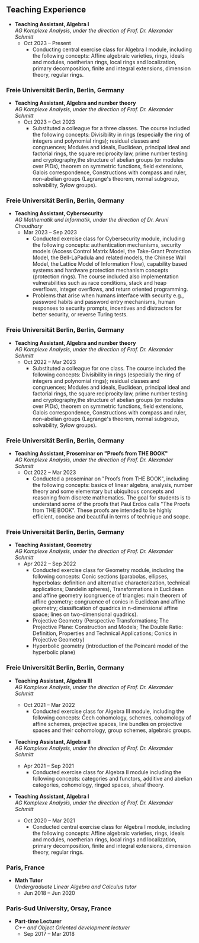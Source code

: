 ## Teaching Experience

- **Teaching Assistant, Algebra I**  
  *AG Komplexe Analysis, under the direction of Prof. Dr. Alexander Schmitt*  
  - Oct 2023 – Present
    - Conducting central exercise class for Algebra I module, including the following concepts: Affine algebraic varieties, rings, ideals and modules, noetherian rings, local rings and localization, primary decomposition, finite and integral extensions, dimension theory, regular rings.
   
### Freie Universität Berlin, Berlin, Germany
- **Teaching Assistant, Algebra and number theory**  
  *AG Komplexe Analysis, under the direction of Prof. Dr. Alexander Schmitt*  
  - Oct 2023 – Oct 2023
    - Substituted a colleague for a three classes. The course included the following concepts: Divisibility in rings (especially the ring of integers and polynomial rings); residual classes and congruences; Modules and ideals, Euclidean, principal ideal and factorial rings, the square reciprocity law, prime number testing and cryptography,the structure of abelian groups (or modules over PIDs), theorem on symmetric functions, field extensions, Galois correspondence, Constructions with compass and ruler, non-abelian groups (Lagrange's theorem, normal subgroup, solvability, Sylow groups).

### Freie Universität Berlin, Berlin, Germany
- **Teaching Assistant, Cybersecurity**  
  *AG Mathematik und Informatik, under the direction of Dr. Aruni Choudhary*  
  - Mar 2023 – Sep 2023
     - Conducted exercise class for Cybersecurity module, including the following concepts: authentication mechanisms, security models (Access Control Matrix Model, the Take-Grant Protection Model, the Bell-LaPadula and related models, the Chinese Wall Model, the Lattice Model of Information Flow), capability based systems and hardware protection mechanism concepts (protection rings). The course included also  implementation vulnerabilities such as race conditions, stack and heap overflows, integer overflows, and return oriented programming.
     - Problems that arise when humans interface with security e.g., password habits and password entry mechanisms, human responses to security prompts, incentives and distractors for better security, or reverse Turing tests.

### Freie Universität Berlin, Berlin, Germany
- **Teaching Assistant, Algebra and number theory**  
  *AG Komplexe Analysis, under the direction of Prof. Dr. Alexander Schmitt*  
  - Oct 2022 – Mar 2023
    - Substituted a colleague for one class. The course included the following concepts: Divisibility in rings (especially the ring of integers and polynomial rings); residual classes and congruences; Modules and ideals, Euclidean, principal ideal and factorial rings, the square reciprocity law, prime number testing and cryptography,the structure of abelian groups (or modules over PIDs), theorem on symmetric functions, field extensions, Galois correspondence, Constructions with compass and ruler, non-abelian groups (Lagrange's theorem, normal subgroup, solvability, Sylow groups).
  
### Freie Universität Berlin, Berlin, Germany
- **Teaching Assistant, Proseminar on "Proofs from THE BOOK"**  
  *AG Komplexe Analysis, under the direction of Prof. Dr. Alexander Schmitt*  
  - Oct 2022 – Mar 2023
    - Conducted a proseminar on "Proofs from THE BOOK", including the following concepts: basics of linear algebra, analysis, number theory and some elementary but ubiquitous concepts and reasoning from discrete mathematics. The goal for students is to understand some of the proofs that Paul Erdos calls "The Proofs from THE BOOK". These proofs are intended to be highly efficient, concise and beautiful in terms of technique and scope.

### Freie Universität Berlin, Berlin, Germany
- **Teaching Assistant, Geometry**  
  *AG Komplexe Analysis, under the direction of Prof. Dr. Alexander Schmitt*  
  - Apr 2022 – Sep 2022
    - Conducted exercise class for Geometry module, including the following concepts: Conic sections (parabolas, ellipses, hyperbolas: definition and alternative characterization, technical applications; Dandelin spheres), Transformations in Euclidean and affine geometry (congruence of triangles: main theorem of affine geometry; congruence of conics in Euclidean and affine geometry; classification of quadrics in n-dimensional affine space; lines on two-dimensional quadrics).
    - Projective Geometry (Perspective Transformations; The Projective Plane: Construction and Models; The Double Ratio: Definition, Properties and Technical Applications; Conics in Projective Geometry)
    - Hyperbolic geometry (introduction of the Poincaré model of the hyperbolic plane)

### Freie Universität Berlin, Berlin, Germany
- **Teaching Assistant, Algebra III**  
  *AG Komplexe Analysis, under the direction of Prof. Dr. Alexander Schmitt*  
  - Oct 2021 – Mar 2022
    - Conducted exercise class for Algebra III module, including the following concepts: Čech cohomology, schemes, cohomology of affine schemes, projective spaces, line bundles on projective spaces and their cohomology, group schemes, algebraic groups.

- **Teaching Assistant, Algebra II**  
  *AG Komplexe Analysis, under the direction of Prof. Dr. Alexander Schmitt*  
  - Apr 2021 – Sep 2021
    - Conducted exercise class for Algebra II module including the following concepts: categories and functors, additive and abelian categories, cohomology, ringed spaces, sheaf theory.

- **Teaching Assistant, Algebra I**  
  *AG Komplexe Analysis, under the direction of Prof. Dr. Alexander Schmitt*  
  - Oct 2020 – Mar 2021
    - Conducted central exercise class for Algebra I module, including the following concepts: Affine algebraic varieties, rings, ideals and modules, noetherian rings, local rings and localization, primary decomposition, finite and integral extensions, dimension theory, regular rings.

### Paris, France
- **Math Tutor**  
  *Undergraduate Linear Algebra and Calculus tutor*  
  - Jun 2018 – Jun 2020

### Paris-Sud University, Orsay, France
- **Part-time Lecturer**  
  *C++ and Object Oriented development lecturer*  
  - Sep 2017 – Mar 2018
